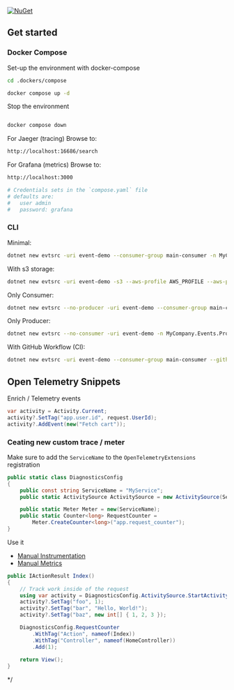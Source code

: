 [![NuGet](https://img.shields.io/nuget/v/Skeleton.svg)](https://www.nuget.org/packages/Skeleton/) 

## Get started 


### Docker Compose

Set-up the environment with docker-compose 

```bash
cd .dockers/compose
```

```bash
docker compose up -d
```

Stop the environment

```bash

docker compose down
```

For Jaeger (tracing) Browse to:
```bash
http://localhost:16686/search
```

For Grafana (metrics) Browse to:
```bash
http://localhost:3000

# Credentials sets in the `compose.yaml` file
# defaults are:
#   user admin
#   password: grafana

```

### CLI

Minimal:

```bash
dotnet new evtsrc -uri event-demo --consumer-group main-consumer -n MyCompany.Events -eb MyEvent
```

With s3 storage:  

```bash
dotnet new evtsrc -uri event-demo -s3 --aws-profile AWS_PROFILE --aws-profile-region us-east-1 --s3-bucket event-sourcing-demo --consumer-group main-consumer -n MyCompany.Events -eb MyEvent
```

Only Consumer:  

```bash
dotnet new evtsrc --no-producer -uri event-demo --consumer-group main-consumer -n MyCompany.Events.Consumer -eb MyEvent
```  

Only Producer:  

```bash
dotnet new evtsrc --no-consumer -uri event-demo -n MyCompany.Events.Producer -eb MyEvent
```  

With GitHub Workflow (CI):  

```bash
dotnet new evtsrc -uri event-demo --consumer-group main-consumer --github-ci --git-email ci-mail@gmail.com -n MyCompany.Events -eb MyEvent
```  

## Open Telemetry Snippets

Enrich / Telemetry events

```cs
var activity = Activity.Current;
activity?.SetTag("app.user.id", request.UserId);
activity?.AddEvent(new("Fetch cart"));
```

### Ceating new custom trace / meter 

Make sure to add the `ServiceName` to the `OpenTelemetryExtensions` registration

```cs 
public static class DiagnosticsConfig
{
    public const string ServiceName = "MyService";
    public static ActivitySource ActivitySource = new ActivitySource(ServiceName);

    public static Meter Meter = new(ServiceName);
    public static Counter<long> RequestCounter =
        Meter.CreateCounter<long>("app.request_counter");
}
```

Use it 

- [Manual Instrumentation](https://opentelemetry.io/docs/instrumentation/net/getting-started/#manual-instrumentation)
- [Manual Metrics](https://opentelemetry.io/docs/instrumentation/net/getting-started/#manual-metrics)

```cs
public IActionResult Index()
{
    // Track work inside of the request
    using var activity = DiagnosticsConfig.ActivitySource.StartActivity("SayHello");
    activity?.SetTag("foo", 1);
    activity?.SetTag("bar", "Hello, World!");
    activity?.SetTag("baz", new int[] { 1, 2, 3 });

    DiagnosticsConfig.RequestCounter
        .WithTag("Action", nameof(Index))
        .WithTag("Controller", nameof(HomeController))
        .Add(1);
    
    return View();
}
```

*/